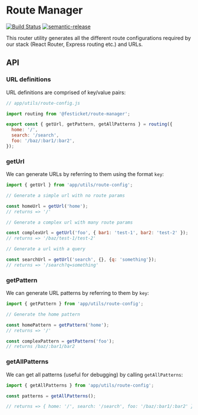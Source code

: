 # Route Manager

[![Build Status](https://semaphoreci.com/api/v1/festicketci/route-manager/branches/master/badge.svg)](https://semaphoreci.com/festicketci/route-manager)
[![semantic-release](https://img.shields.io/badge/%20%20%F0%9F%93%A6%F0%9F%9A%80-semantic--release-e10079.svg)](https://github.com/semantic-release/semantic-release)

This router utility generates all the different route configurations required by our stack (React Router, Express routing etc.) and URLs.

## API

### URL definitions

URL definitions are comprised of key/value pairs:

```js
// app/utils/route-config.js

import routing from '@festicket/route-manager';

export const { getUrl, getPattern, getAllPatterns } = routing({
  home: '/',
  search: '/search',
  foo: '/baz/:bar1/:bar2',
});
```

### getUrl

 We can generate URLs by referring to them using the format `key`:

 ```js
import { getUrl } from 'app/utils/route-config';

// Generate a simple url with no route params

const homeUrl = getUrl('home');
// returns => '/'

// Generate a complex url with many route params

const complexUrl = getUrl('foo', { bar1: 'test-1', bar2: 'test-2' });
// returns => '/baz/test-1/test-2'

// Generate a url with a query

const searchUrl = getUrl('search', {}, {q: 'something'});
// returns => '/search?q=something'

 ```


### getPattern

We can generate URL patterns by referring to them by `key`:


```js
import { getPattern } from 'app/utils/route-config';

// Generate the home pattern

const homePattern = getPattern('home');
// returns => '/'

const complexPattern = getPattern('foo');
// returns /baz/:bar1/bar2

```

### getAllPatterns

We can get all patterns (useful for debugging) by calling `getAllPatterns`:

```js
import { getAllPatterns } from 'app/utils/route-config';

const patterns = getAllPatterns();

// returns => { home: '/', search: '/search', foo: '/baz/:bar1/:bar2' }

```
